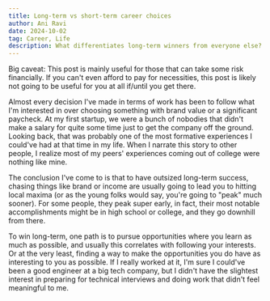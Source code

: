 ```yaml
---
title: Long-term vs short-term career choices
author: Ani Ravi
date: 2024-10-02
tag: Career, Life
description: What differentiates long-term winners from everyone else?
---
```


Big caveat: This post is mainly useful for those that can take some risk financially. If you can't even afford to pay for necessities, this post is likely not going to be useful for you at all if/until you get there.

Almost every decision I've made in terms of work has been to follow what I'm interested in over choosing something with brand value or a significant paycheck. At my first startup, we were a bunch of nobodies that didn't make a salary for quite some time just to get the company off the ground. Looking back, that was probably one of the most formative experiences I could've had at that time in my life. When I narrate this story to other people, I realize most of my peers' experiences coming out of college were nothing like mine.

The conclusion I've come to is that to have outsized long-term success, chasing things like brand or income are usually going to lead you to hitting local maxima (or as the young folks would say, you're going to "peak" much sooner). For some people, they peak super early, in fact, their most notable accomplishments might be in high school or college, and they go downhill from there.

To win long-term, one path is to pursue opportunities where you learn as much as possible, and usually this correlates with following your interests. Or at the very least, finding a way to make the opportunities you do have as interesting to you as possible. If I really worked at it, I'm sure I could've been a good engineer at a big tech company, but I didn't have the slightest interest in preparing for technical interviews and doing work that didn't feel meaningful to me.
